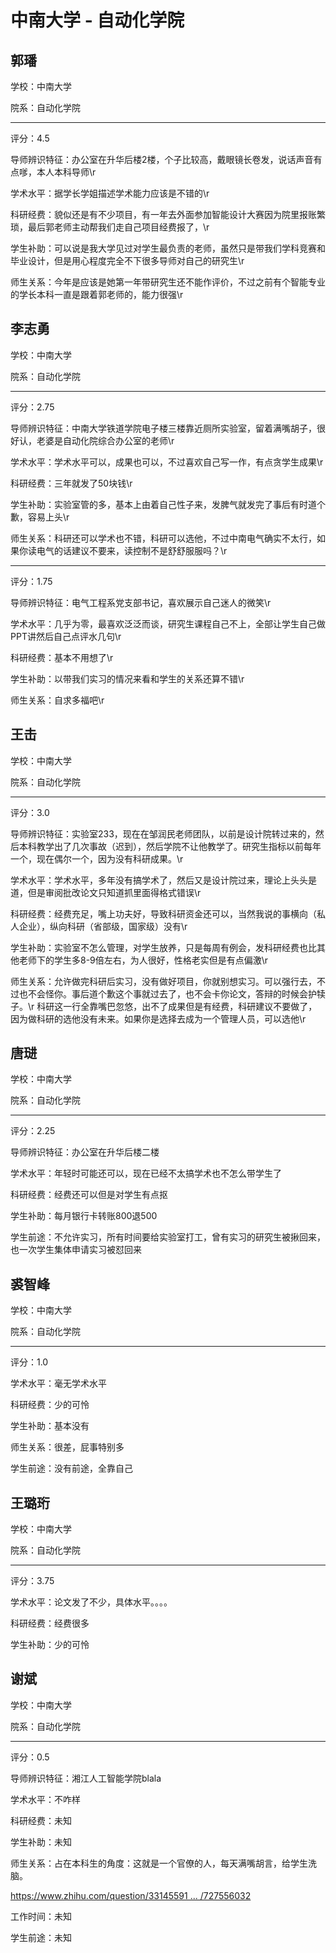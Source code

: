 # 中南大学 - 自动化学院

## 郭璠

学校：中南大学

院系：自动化学院

* * *

评分：4.5

导师辨识特征：办公室在升华后楼2楼，个子比较高，戴眼镜长卷发，说话声音有点嗲，本人本科导师\r

学术水平：据学长学姐描述学术能力应该是不错的\r

科研经费：貌似还是有不少项目，有一年去外面参加智能设计大赛因为院里报账繁琐，最后郭老师主动帮我们走自己项目经费报了，\r

学生补助：可以说是我大学见过对学生最负责的老师，虽然只是带我们学科竞赛和毕业设计，但是用心程度完全不下很多导师对自己的研究生\r

师生关系：今年是应该是她第一年带研究生还不能作评价，不过之前有个智能专业的学长本科一直是跟着郭老师的，能力很强\r

## 李志勇

学校：中南大学

院系：自动化学院

* * *

评分：2.75

导师辨识特征：中南大学铁道学院电子楼三楼靠近厕所实验室，留着满嘴胡子，很好认，老婆是自动化院综合办公室的老师\r

学术水平：学术水平可以，成果也可以，不过喜欢自己写一作，有点贪学生成果\r

科研经费：三年就发了50块钱\r

学生补助：实验室管的多，基本上由着自己性子来，发脾气就发完了事后有时道个歉，容易上头\r

师生关系：科研还可以学术也不错，科研可以选他，不过中南电气确实不太行，如果你读电气的话建议不要来，读控制不是舒舒服服吗？\r

* * *

评分：1.75

导师辨识特征：电气工程系党支部书记，喜欢展示自己迷人的微笑\r

学术水平：几乎为零，最喜欢泛泛而谈，研究生课程自己不上，全部让学生自己做PPT讲然后自己点评水几句\r

科研经费：基本不用想了\r

学生补助：以带我们实习的情况来看和学生的关系还算不错\r

师生关系：自求多福吧\r

## 王击

学校：中南大学

院系：自动化学院

* * *

评分：3.0

导师辨识特征：实验室233，现在在邹润民老师团队，以前是设计院转过来的，然后本科教学出了几次事故（迟到），然后学院不让他教学了。研究生指标以前每年一个，现在偶尔一个，因为没有科研成果。\r

学术水平：学术水平，多年没有搞学术了，然后又是设计院过来，理论上头头是道，但是审阅批改论文只知道抓里面得格式错误\r

科研经费：经费充足，嘴上功夫好，导致科研资金还可以，当然我说的事横向（私人企业），纵向科研（省部级，国家级）没有\r

学生补助：实验室不怎么管理，对学生放养，只是每周有例会，发科研经费也比其他老师下的学生多8-9倍左右，为人很好，性格老实但是有点偏激\r

师生关系：允许做完科研后实习，没有做好项目，你就别想实习。可以强行去，不过也不会怪你。事后道个歉这个事就过去了，也不会卡你论文，答辩的时候会护犊子。\r
科研这一行全靠嘴巴忽悠，出不了成果但是有经费，科研建议不要做了，因为做科研的选他没有未来。如果你是选择去成为一个管理人员，可以选他\r

## 唐琎

学校：中南大学

院系：自动化学院

* * *

评分：2.25

导师辨识特征：办公室在升华后楼二楼

学术水平：年轻时可能还可以，现在已经不太搞学术也不怎么带学生了

科研经费：经费还可以但是对学生有点抠

学生补助：每月银行卡转账800退500

学生前途：不允许实习，所有时间要给实验室打工，曾有实习的研究生被揪回来，也一次学生集体申请实习被怼回来

## 裘智峰

学校：中南大学

院系：自动化学院

* * *

评分：1.0

学术水平：毫无学术水平

科研经费：少的可怜

学生补助：基本没有

师生关系：很差，屁事特别多

学生前途：没有前途，全靠自己

## 王璐珩

学校：中南大学

院系：自动化学院

* * *

评分：3.75

学术水平：论文发了不少，具体水平。。。。

科研经费：经费很多

学生补助：少的可怜

## 谢斌

学校：中南大学

院系：自动化学院

* * *

评分：0.5

导师辨识特征：湘江人工智能学院blala

学术水平：不咋样

科研经费：未知

学生补助：未知

师生关系：占在本科生的角度：这就是一个官僚的人，每天满嘴胡言，给学生洗脑。
<!-- m --><a class="postlink" href="https://www.zhihu.com/question/331455910/answer/727556032">https://www.zhihu.com/question/33145591 ... /727556032</a><!-- m -->

工作时间：未知

学生前途：未知